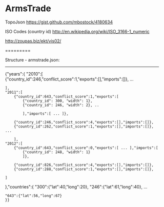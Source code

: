 ArmsTrade
=========


TopoJson
https://gist.github.com/mbostock/4180634

ISO Codes (country id)
http://en.wikipedia.org/wiki/ISO_3166-1_numeric


http://zoupas.biz/ekt/vis02/

=========

Structure - armstrade.json:
***

{"years":{
	"2010":[	
		{"country_id":246,"conflict_score":1,"exports":[],"imports":[]}, ...
	
	],
	"2011":[
		{"country_id":643,"conflict_score":1,"exports":[
			{"country_id": 300, "width": 1}, 
			{"country_id": 246, "width": 2}, ..				
			
			],"imports":[ ... ]},
		
		{"country_id":246,"conflict_score":4,"exports":[],"imports":[]},
		{"country_id":262,"conflict_score":1,"exports":[],"imports":[]}, ...
				
		],
	"2012":[
		{"country_id":643,"conflict_score":0,"exports":[ ... ],"imports":[			
			{"country_id": 248, "width": 1}			
			]},
		
		{"country_id":826,"conflict_score":4,"exports":[],"imports":[]},
		{"country_id":288,"conflict_score":1,"exports":[],"imports":[]},
	
	]	
},"countries":{
	"300":{"lat":40,"long":20},
	"246":{"lat":61,"long":40},
	...
	
	"643":{"lat":56,"long":67}
	}}